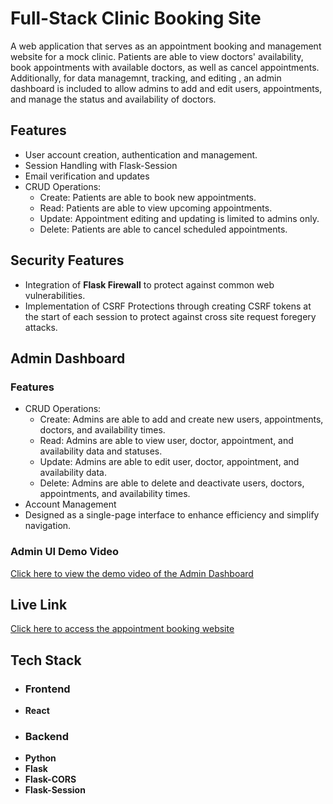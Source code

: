 # Full-Stack Clinic Booking Site

A web application that serves as an appointment booking and management website for a mock clinic. Patients are able to view doctors' availability, book appointments with available doctors, as well as cancel appointments. Additionally, for data managemnt, tracking, and editing , an admin dashboard is included to allow admins to add and edit users, appointments, and manage the status and availability of doctors.

## Features
- User account creation, authentication and management.
- Session Handling with Flask-Session
- Email verification and updates
- CRUD Operations:
    - Create: Patients are able to book new appointments.
    - Read: Patients are able to view upcoming appointments.
    - Update: Appointment editing and updating is limited to admins only.
    - Delete: Patients are able to cancel scheduled appointments.

## Security Features
- Integration of **Flask Firewall** to protect against common web vulnerabilities.
- Implementation of CSRF Protections through creating CSRF tokens at the start of each session to protect against cross site request foregery attacks.

## Admin Dashboard

### Features
- CRUD Operations:
    - Create: Admins are able to add and create new users, appointments, doctors, and availability times.
    - Read: Admins are able to view user, doctor, appointment, and availability data and statuses.
    - Update: Admins are able to edit user, doctor, appointment, and availability data.
    - Delete: Admins are able to delete and deactivate users, doctors, appointments, and availability times.
- Account Management
- Designed as a single-page interface to enhance efficiency and simplify navigation.

### Admin UI Demo Video

[Click here to view the demo video of the Admin Dashboard](https://drive.google.com/file/d/1nFI95mRmDS9Y4QYztcra3lkpYsQFAoug/view?usp=drive_link)


## Live Link
[Click here to access the appointment booking website](https://full-stack-booking-site-frontend.onrender.com)




## Tech Stack
- ### Frontend
 - **React**
- ### Backend
 - **Python**
 - **Flask**
 - **Flask-CORS**
 - **Flask-Session**











    
